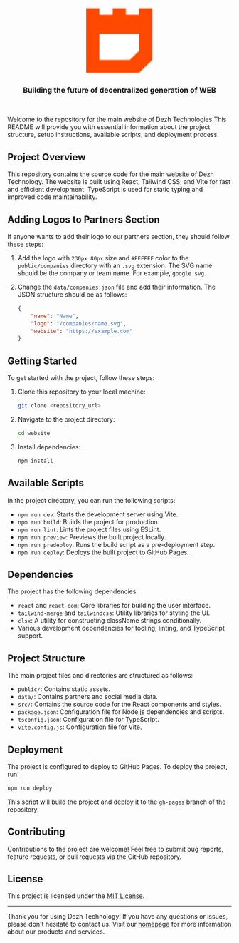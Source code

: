 <p align="center">
    <img alt="Dezh Technologies" src="./public/fav-icon.svg" width="150" height="150" />
</p>

<h3 align="center">
Building the future of decentralized generation of WEB
</h3>

<br/>

Welcome to the repository for the main website of Dezh Technologies This README will provide you with essential information about the project structure, setup instructions, available scripts, and deployment process.

## Project Overview

This repository contains the source code for the main website of Dezh Technology. The website is built using React, Tailwind CSS, and Vite for fast and efficient development. TypeScript is used for static typing and improved code maintainability.

## Adding Logos to Partners Section

If anyone wants to add their logo to our partners section, they should follow these steps:

1. Add the logo with `230px 80px` size and `#FFFFFF` color to the `public/companies` directory with an `.svg` extension. The SVG name should be the company or team name. For example, `google.svg`.

2. Change the `data/companies.json` file and add their information. The JSON structure should be as follows:

    ```json
    {
        "name": "Name",
        "logo": "/companies/name.svg",
        "website": "https://example.com"
    }
    ```

## Getting Started

To get started with the project, follow these steps:

1. Clone this repository to your local machine:

   ```bash
   git clone <repository_url>
   ```

2. Navigate to the project directory:

   ```bash
   cd website
   ```

3. Install dependencies:

   ```bash
   npm install
   ```

## Available Scripts

In the project directory, you can run the following scripts:

- `npm run dev`: Starts the development server using Vite.
- `npm run build`: Builds the project for production.
- `npm run lint`: Lints the project files using ESLint.
- `npm run preview`: Previews the built project locally.
- `npm run predeploy`: Runs the build script as a pre-deployment step.
- `npm run deploy`: Deploys the built project to GitHub Pages.

## Dependencies

The project has the following dependencies:

- `react` and `react-dom`: Core libraries for building the user interface.
- `tailwind-merge` and `tailwindcss`: Utility libraries for styling the UI.
- `clsx`: A utility for constructing className strings conditionally.
- Various development dependencies for tooling, linting, and TypeScript support.

## Project Structure

The main project files and directories are structured as follows:

- `public/`: Contains static assets.
- `data/`: Contains partners and social media data.
- `src/`: Contains the source code for the React components and styles.
- `package.json`: Configuration file for Node.js dependencies and scripts.
- `tsconfig.json`: Configuration file for TypeScript.
- `vite.config.js`: Configuration file for Vite.

## Deployment

The project is configured to deploy to GitHub Pages. To deploy the project, run:

```bash
npm run deploy
```

This script will build the project and deploy it to the `gh-pages` branch of the repository.

## Contributing

Contributions to the project are welcome! Feel free to submit bug reports, feature requests, or pull requests via the GitHub repository.

## License

This project is licensed under the [MIT License](LICENSE).

---

Thank you for using Dezh Technology! If you have any questions or issues, please don't hesitate to contact us. Visit our [homepage](https://dezh.tech) for more information about our products and services.
